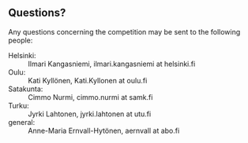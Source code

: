 ---
---
## Questions?

Any questions concerning the competition may be sent to the following people:

<dl>
<dt>Helsinki:</dt>
<dd>Ilmari Kangasniemi, ilmari.kangasniemi at helsinki.fi</dd>
<dt>Oulu:</dt>
<dd>Kati Kyll&ouml;nen, Kati.Kyllonen at oulu.fi</dd>
<dt>Satakunta:</dt>
<dd>Cimmo Nurmi, cimmo.nurmi at samk.fi</dd>
<dt>Turku:</dt>
<dd>Jyrki Lahtonen, jyrki.lahtonen at utu.fi</dd>
<dt>general:</dt>
<dd>Anne-Maria Ernvall-Hytönen, aernvall at abo.fi</dd>
</dl>

